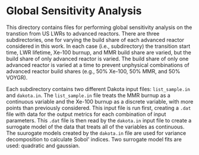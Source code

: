 # Global Sensitivity Analysis
This directory contains files for performing global sensitivity 
analysis on the transtion from US LWRs to advanced reactors. 
There are three subdirectories, one for varying the build share 
of each advanced reactor considered in this work. In each case 
(i.e., subdirectory) the transition start time, LWR lifetime, 
Xe-100 burnup, and MMR build share are varied, but the build share 
of only advanced reactor is varied. The build share of only 
one advanced reactor is varied at a time to prevent unphysical 
combinations of advanced reactor build shares (e.g., 50% Xe-100, 
50% MMR, and 50% VOYGR). 

Each subdirectory contains two different Dakota input files:
``list_sample.in`` and ``dakota.in``. The ``list_sample.in`` file 
treats the MMR burnup as a continuous variable and the Xe-100 
burnup as a discrete variable, with more points than previously 
considered. This input file is run first, creating a ``.dat`` file 
with data for the output metrics for each combination of input 
parameters. This ``.dat`` file is then read by the ``dakota.in`` 
input file to create a surrogate model of the data that treats all
of the variables as continuous. The suurogate models created by 
the ``dakota.in`` file are used for variance decomposition to 
calculate Sobol' indices. Two surrogate model fits are used: quadratic 
and gaussian. 
